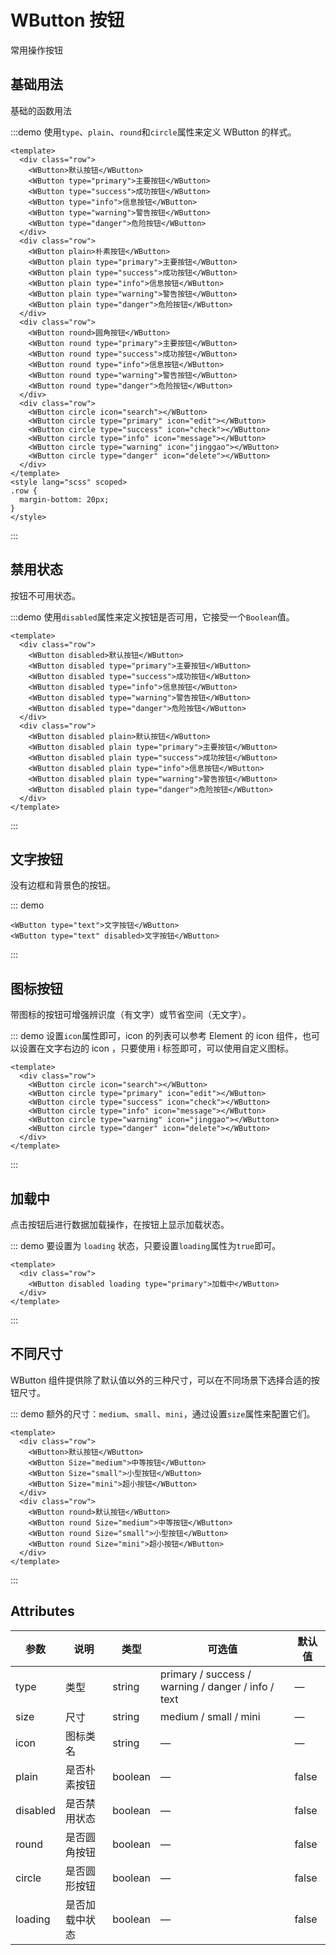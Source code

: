 # WButton 按钮

常用操作按钮

## 基础用法

基础的函数用法

:::demo 使用`type`、`plain`、`round`和`circle`属性来定义 WButton 的样式。

```vue
<template>
  <div class="row">
    <WButton>默认按钮</WButton>
    <WButton type="primary">主要按钮</WButton>
    <WButton type="success">成功按钮</WButton>
    <WButton type="info">信息按钮</WButton>
    <WButton type="warning">警告按钮</WButton>
    <WButton type="danger">危险按钮</WButton>
  </div>
  <div class="row">
    <WButton plain>朴素按钮</WButton>
    <WButton plain type="primary">主要按钮</WButton>
    <WButton plain type="success">成功按钮</WButton>
    <WButton plain type="info">信息按钮</WButton>
    <WButton plain type="warning">警告按钮</WButton>
    <WButton plain type="danger">危险按钮</WButton>
  </div>
  <div class="row">
    <WButton round>圆角按钮</WButton>
    <WButton round type="primary">主要按钮</WButton>
    <WButton round type="success">成功按钮</WButton>
    <WButton round type="info">信息按钮</WButton>
    <WButton round type="warning">警告按钮</WButton>
    <WButton round type="danger">危险按钮</WButton>
  </div>
  <div class="row">
    <WButton circle icon="search"></WButton>
    <WButton circle type="primary" icon="edit"></WButton>
    <WButton circle type="success" icon="check"></WButton>
    <WButton circle type="info" icon="message"></WButton>
    <WButton circle type="warning" icon="jinggao"></WButton>
    <WButton circle type="danger" icon="delete"></WButton>
  </div>
</template>
<style lang="scss" scoped>
.row {
  margin-bottom: 20px;
}
</style>
```

:::

## 禁用状态

按钮不可用状态。

:::demo 使用`disabled`属性来定义按钮是否可用，它接受一个`Boolean`值。

```vue
<template>
  <div class="row">
    <WButton disabled>默认按钮</WButton>
    <WButton disabled type="primary">主要按钮</WButton>
    <WButton disabled type="success">成功按钮</WButton>
    <WButton disabled type="info">信息按钮</WButton>
    <WButton disabled type="warning">警告按钮</WButton>
    <WButton disabled type="danger">危险按钮</WButton>
  </div>
  <div class="row">
    <WButton disabled plain>默认按钮</WButton>
    <WButton disabled plain type="primary">主要按钮</WButton>
    <WButton disabled plain type="success">成功按钮</WButton>
    <WButton disabled plain type="info">信息按钮</WButton>
    <WButton disabled plain type="warning">警告按钮</WButton>
    <WButton disabled plain type="danger">危险按钮</WButton>
  </div>
</template>
```

:::

## 文字按钮

没有边框和背景色的按钮。

::: demo

```vue
<WButton type="text">文字按钮</WButton>
<WButton type="text" disabled>文字按钮</WButton>
```

:::

## 图标按钮

带图标的按钮可增强辨识度（有文字）或节省空间（无文字）。

::: demo 设置`icon`属性即可，icon 的列表可以参考 Element 的 icon 组件，也可以设置在文字右边的 icon ，只要使用 i 标签即可，可以使用自定义图标。

```vue
<template>
  <div class="row">
    <WButton circle icon="search"></WButton>
    <WButton circle type="primary" icon="edit"></WButton>
    <WButton circle type="success" icon="check"></WButton>
    <WButton circle type="info" icon="message"></WButton>
    <WButton circle type="warning" icon="jinggao"></WButton>
    <WButton circle type="danger" icon="delete"></WButton>
  </div>
</template>
```

:::

## 加载中

点击按钮后进行数据加载操作，在按钮上显示加载状态。

::: demo 要设置为 `loading` 状态，只要设置`loading`属性为`true`即可。

```vue
<template>
  <div class="row">
    <WButton disabled loading type="primary">加载中</WButton>
  </div>
</template>
```

:::

## 不同尺寸

WButton 组件提供除了默认值以外的三种尺寸，可以在不同场景下选择合适的按钮尺寸。

::: demo 额外的尺寸：`medium`、`small`、`mini`，通过设置`size`属性来配置它们。

```vue
<template>
  <div class="row">
    <WButton>默认按钮</WButton>
    <WButton Size="medium">中等按钮</WButton>
    <WButton Size="small">小型按钮</WButton>
    <WButton Size="mini">超小按钮</WButton>
  </div>
  <div class="row">
    <WButton round>默认按钮</WButton>
    <WButton round Size="medium">中等按钮</WButton>
    <WButton round Size="small">小型按钮</WButton>
    <WButton round Size="mini">超小按钮</WButton>
  </div>
</template>
```

:::

## Attributes

| 参数     | 说明           | 类型    | 可选值                                             | 默认值 |
| -------- | -------------- | ------- | -------------------------------------------------- | ------ |
| type     | 类型           | string  | primary / success / warning / danger / info / text | —      |
| size     | 尺寸           | string  | medium / small / mini                              | —      |
| icon     | 图标类名       | string  | —                                                  | —      |
| plain    | 是否朴素按钮   | boolean | —                                                  | false  |
| disabled | 是否禁用状态   | boolean | —                                                  | false  |
| round    | 是否圆角按钮   | boolean | —                                                  | false  |
| circle   | 是否圆形按钮   | boolean | —                                                  | false  |
| loading  | 是否加载中状态 | boolean | —                                                  | false  |
